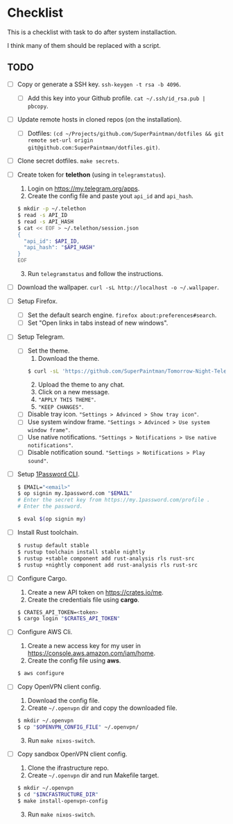 # Checklist

This is a checklist with task to do after system installaction.

I think many of them should be replaced with a script.

## TODO

- [ ] Copy or generate a SSH key. `ssh-keygen -t rsa -b 4096`.

  - [ ] Add this key into your Github profile. `cat ~/.ssh/id_rsa.pub | pbcopy`.

- [ ] Update remote hosts in cloned repos (on the installation).

  - [ ] Dotfiles: `(cd ~/Projects/github.com/SuperPaintman/dotfiles && git remote set-url origin git@github.com:SuperPaintman/dotfiles.git)`.

- [ ] Clone secret dotfiles. `make secrets`.

- [ ] Create token for **telethon** (using in `telegramstatus`).

  1. Login on <https://my.telegram.org/apps>.
  2. Create the config file and paste yout `api_id` and `api_hash`.

  ```sh
  $ mkdir -p ~/.telethon
  $ read -s API_ID
  $ read -s API_HASH
  $ cat << EOF > ~/.telethon/session.json
  {
    "api_id": $API_ID,
    "api_hash": "$API_HASH"
  }
  EOF
  ```

  3. Run `telegramstatus` and follow the instructions.

- [ ] Download the wallpaper. `curl -sL http://localhost -o ~/.wallpaper`.

- [ ] Setup Firefox.

  - [ ] Set the default search engine. `firefox about:preferences#search`.
  - [ ] Set "Open links in tabs instead of new windows".

- [ ] Setup Telegram.

  - [ ] Set the theme.
    1. Download the theme.
    ```sh
    $ curl -sL 'https://github.com/SuperPaintman/Tomorrow-Night-Telegram-Theme/releases/download/v0.1.1/tomorrow-night.tdesktop-theme' -o ~/Downloads/tomorrow-night.tdesktop-theme
    ```
    2. Upload the theme to any chat.
    3. Click on a new message.
    4. `"APPLY THIS THEME"`.
    5. `"KEEP CHANGES"`.
  - [ ] Disable tray icon. `"Settings > Advinced > Show tray icon"`.
  - [ ] Use system window frame. `"Settings > Advinced > Use system window frame"`.
  - [ ] Use native notifications. `"Settings > Notifications > Use native notifications"`.
  - [ ] Disable notification sound. `"Settings > Notifications > Play sound"`.

- [ ] Setup [1Password CLI](https://support.1password.com/command-line/).

  ```sh
  $ EMAIL="<email>"
  $ op signin my.1password.com "$EMAIL"
  # Enter the secret key from https://my.1password.com/profile .
  # Enter the password.

  $ eval $(op signin my)
  ```

- [ ] Install Rust toolchain.

  ```sh
  $ rustup default stable
  $ rustup toolchain install stable nightly
  $ rustup +stable component add rust-analysis rls rust-src
  $ rustup +nightly component add rust-analysis rls rust-src
  ```

- [ ] Configure Cargo.

  1. Create a new API token on <https://crates.io/me>.
  2. Create the credentials file using **cargo**.

  ```sh
  $ CRATES_API_TOKEN=<token>
  $ cargo login "$CRATES_API_TOKEN"
  ```

- [ ] Configure AWS Cli.

  1. Create a new access key for my user in <https://console.aws.amazon.com/iam/home>.
  2. Create the config file using **aws**.

  ```sh
  $ aws configure
  ```

- [ ] Copy OpenVPN client config.

  1. Download the config file.
  2. Create `~/.openvpn` dir and copy the downloaded file.

  ```sh
  $ mkdir ~/.openvpn
  $ cp "$OPENVPN_CONFIG_FILE" ~/.openvpn/
  ```

  3. Run `make nixos-switch`.

- [ ] Copy sandbox OpenVPN client config.

  1. Clone the ifrastructure repo.
  2. Create `~/.openvpn` dir and run Makefile target.

  ```sh
  $ mkdir ~/.openvpn
  $ cd "$INCFASTRUCTURE_DIR"
  $ make install-openvpn-config
  ```

  3. Run `make nixos-switch`.
